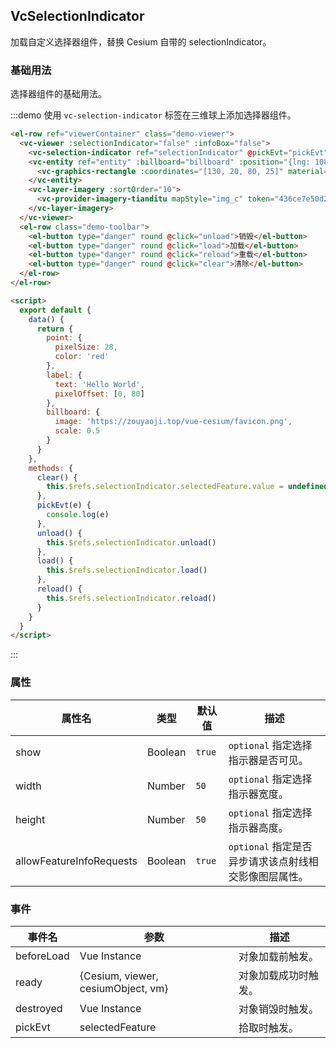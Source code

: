 ## VcSelectionIndicator

加载自定义选择器组件，替换 Cesium 自带的 selectionIndicator。

### 基础用法

选择器组件的基础用法。

:::demo 使用 `vc-selection-indicator` 标签在三维球上添加选择器组件。

```html
<el-row ref="viewerContainer" class="demo-viewer">
  <vc-viewer :selectionIndicator="false" :infoBox="false">
    <vc-selection-indicator ref="selectionIndicator" @pickEvt="pickEvt"></vc-selection-indicator>
    <vc-entity ref="entity" :billboard="billboard" :position="{lng: 108, lat: 32}" :point="point" :label="label">
      <vc-graphics-rectangle :coordinates="[130, 20, 80, 25]" material="green"></vc-graphics-rectangle>
    </vc-entity>
    <vc-layer-imagery :sortOrder="10">
      <vc-provider-imagery-tianditu mapStyle="img_c" token="436ce7e50d27eede2f2929307e6b33c0"></vc-provider-imagery-tianditu>
    </vc-layer-imagery>
  </vc-viewer>
  <el-row class="demo-toolbar">
    <el-button type="danger" round @click="unload">销毁</el-button>
    <el-button type="danger" round @click="load">加载</el-button>
    <el-button type="danger" round @click="reload">重载</el-button>
    <el-button type="danger" round @click="clear">清除</el-button>
  </el-row>
</el-row>

<script>
  export default {
    data() {
      return {
        point: {
          pixelSize: 28,
          color: 'red'
        },
        label: {
          text: 'Hello World',
          pixelOffset: [0, 80]
        },
        billboard: {
          image: 'https://zouyaoji.top/vue-cesium/favicon.png',
          scale: 0.5
        }
      }
    },
    methods: {
      clear() {
        this.$refs.selectionIndicator.selectedFeature.value = undefined
      },
      pickEvt(e) {
        console.log(e)
      },
      unload() {
        this.$refs.selectionIndicator.unload()
      },
      load() {
        this.$refs.selectionIndicator.load()
      },
      reload() {
        this.$refs.selectionIndicator.reload()
      }
    }
  }
</script>
```

:::

### 属性

| 属性名                   | 类型    | 默认值 | 描述                                                  |
| ------------------------ | ------- | ------ | ----------------------------------------------------- |
| show                     | Boolean | `true` | `optional` 指定选择指示器是否可见。                   |
| width                    | Number  | `50`   | `optional` 指定选择指示器宽度。                       |
| height                   | Number  | `50`   | `optional` 指定选择指示器高度。                       |
| allowFeatureInfoRequests | Boolean | `true` | `optional` 指定是否异步请求该点射线相交影像图层属性。 |

### 事件

| 事件名     | 参数                               | 描述                 |
| ---------- | ---------------------------------- | -------------------- |
| beforeLoad | Vue Instance                       | 对象加载前触发。     |
| ready      | {Cesium, viewer, cesiumObject, vm} | 对象加载成功时触发。 |
| destroyed  | Vue Instance                       | 对象销毁时触发。     |
| pickEvt    | selectedFeature                    | 拾取时触发。         |
